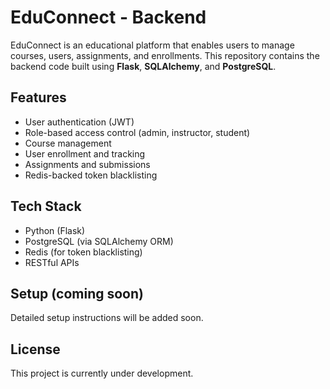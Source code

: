 # EduConnect - Backend

EduConnect is an educational platform that enables users to manage courses, users, assignments, and enrollments. This repository contains the backend code built using **Flask**, **SQLAlchemy**, and **PostgreSQL**.

## Features

- User authentication (JWT)
- Role-based access control (admin, instructor, student)
- Course management
- User enrollment and tracking
- Assignments and submissions
- Redis-backed token blacklisting

## Tech Stack

- Python (Flask)
- PostgreSQL (via SQLAlchemy ORM)
- Redis (for token blacklisting)
- RESTful APIs

## Setup (coming soon)

Detailed setup instructions will be added soon.

## License

This project is currently under development.

